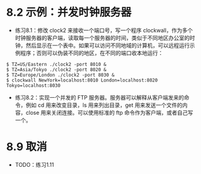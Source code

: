 # 8.2 示例：并发时钟服务器
+ 练习8.1：修改 clock2 来接收一个端口号，写一个程序 clockwall，作为多个时钟服务器的客户端，读取每一个服务器的时间，类似于不同地区办公室的时钟，然后显示在一个表中。如果可以访问不同地域的计算机，可以远程运行示例程序；否则可以伪装不同的地区，在不同的端口收本地运行：
```
$ TZ=US/Eastern ./clock2 -port 8010 &
$ TZ=Asia/Tokyo ./clock2 -port 8020 &
$ TZ=Europe/London ./clock2 -port 8030 &
$ clockwall NewYork=localhost:8010 London=localhost:8020 Tokyo=localhost:8030
```
+ 练习8.2：实现一个并发的 FTP 服务器。服务器可以解释从客户端发来的命令，例如 cd 用来改变目录，ls 用来列出目录，get 用来发送一个文件的内容，close 用来关闭连接。可以使用标准的 ftp 命令作为客户端，或者自己写一个。

# 8.9 取消
+ TODO：练习1.11